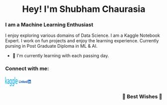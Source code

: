 

<!--
### Hi there 👋
**zyper26/zyper26** is a ✨ _special_ ✨ repository because its `README.md` (this file) appears on your GitHub profile.

Here are some ideas to get you started:

- 🔭 I’m currently working on ...
- 🌱 I’m currently learning ...
- 👯 I’m looking to collaborate on ...
- 🤔 I’m looking for help with ...
- 💬 Ask me about ...
- 📫 How to reach me: ...
- 😄 Pronouns: ...
- ⚡ Fun fact: ...
-->

<h1 align="center">Hey! I'm Shubham Chaurasia</h1>

### I am a Machine Learning Enthusiast
I enjoy exploring various domains of Data Science. I am a Kaggle Notebook Expert. I work on fun projects and enjoy the learning experience. Currently pursing in Post Graduate Diploma in ML & AI. 
 - 🌱 I'm currently learning with each passing day.

### Connect with me:

<a href="https://www.kaggle.com/zyper26" target="blank"><img align="center" src="https://github.com/zyper26/zyper26/blob/main/Kaggle_logo.png?raw=true" alt="Kaggle" height="30" width="40" /></a>
<a href="https://www.linkedin.com/in/shubham-chaurasia-67756b99/" target="blank"><img align="center" src="https://github.com/zyper26/zyper26/blob/main/Linkedin-Logo.png?raw=true" alt="LinkedIn" height="30" width="40" /></a>


<h3 align="right">🌈 Best Wishes 🌈</h3>
